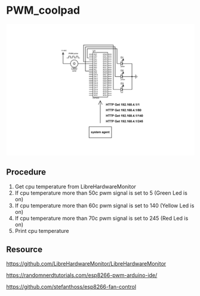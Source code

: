 # PWM_coolpad

![banner](a.bmp "banner")

## Procedure
1. Get cpu temperature from LibreHardwareMonitor
2. If cpu temperature more than 50c pwm signal is set to 5 (Green Led is on)
3. If cpu temperature more than 60c pwm signal is set to 140 (Yellow Led is on)
4. If cpu temperature more than 70c pwm signal is set to 245 (Red Led is on)
5. Print cpu temperature


## Resource
https://github.com/LibreHardwareMonitor/LibreHardwareMonitor

https://randomnerdtutorials.com/esp8266-pwm-arduino-ide/

https://github.com/stefanthoss/esp8266-fan-control
